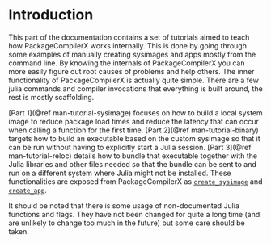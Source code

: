 # Introduction

This part of the documentation contains a set of tutorials aimed to teach how
PackageCompilerX works internally. This is done by going through some examples
of manually creating sysimages and apps mostly from the command line.
By knowing the internals of PackageCompilerX you can more easily figure out
root causes of problems and help others. The inner functionality of PackageCompilerX
is actually quite simple. There are a few julia commands and compiler invocations
that everything is built around, the rest is mostly scaffolding.

[Part 1](@ref man-tutorial-sysimage) focuses on how to build a local system
image to reduce package load times and reduce the latency that can occur when
calling a function for the first time. [Part 2](@ref man-tutorial-binary)
targets how to build an executable based on the custom sysimage so that it can
be run without having to explicitly start a Julia session. [Part 3](@ref man-tutorial-reloc)
details how to bundle that executable together with the Julia libraries and
other files needed so that the bundle can be sent to and run on a different
system where Julia might not be installed. These functionalities are exposed
from PackageCompilerX as [`create_sysimage`](@ref) and [`create_app`](@ref).

It should be noted that there is some usage of non-documented Julia functions
and flags.  They have not been changed for quite a long time (and are unlikely
to change too much in the future) but some care should be taken.

